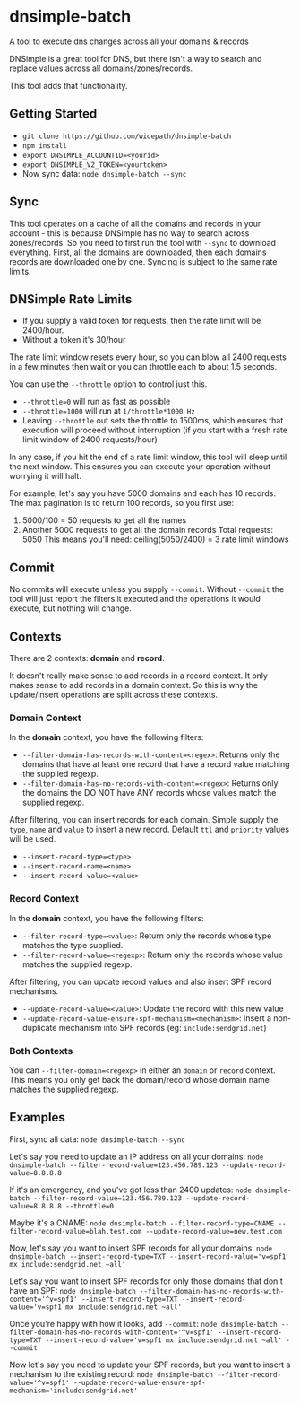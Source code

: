 # dnsimple-batch
A tool to execute dns changes across all your domains &amp; records

DNSimple is a great tool for DNS, but there isn't a way to search and replace values across all domains/zones/records.

This tool adds that functionality.

## Getting Started

* `git clone https://github.com/widepath/dnsimple-batch`
* `npm install`
* `export DNSIMPLE_ACCOUNTID=<yourid>`
* `export DNSIMPLE_V2_TOKEN=<yourtoken>`
* Now sync data: `node dnsimple-batch --sync`

## Sync

This tool operates on a cache of all the domains and records in your account - this is because DNSimple has no way to search across zones/records. So you need to first run the tool with `--sync` to download everything. First, all the domains are downloaded, then each domains records are downloaded one by one. Syncing is subject to the same rate limits.

## DNSimple Rate Limits

* If you supply a valid token for requests, then the rate limit will be 2400/hour.
* Without a token it's 30/hour

The rate limit window resets every hour, so you can blow all 2400 requests in a few minutes then wait or you can throttle each to about 1.5 seconds.

You can use the `--throttle` option to control just this.
* `--throttle=0` will run as fast as possible
* `--throttle=1000` will run at `1/throttle*1000 Hz`
* Leaving `--throttle` out sets the throttle to 1500ms, which ensures that execution will proceed without interruption (if you start with a fresh rate limit window of 2400 requests/hour)

In any case, if you hit the end of a rate limit window, this tool will sleep until the next window. This ensures you can execute your operation without worrying it will halt.

For example, let's say you have 5000 domains and each has 10 records. The max pagination is to return 100 records, so you first use:
1. 5000/100 = 50 requests to get all the names
2. Another 5000 requests to get all the domain records
Total requests: 5050
This means you'll need: ceiling(5050/2400) = 3 rate limit windows

## Commit

No commits will execute unless you supply `--commit`. Without `--commit` the tool will just report the filters it executed and the operations it would execute, but nothing will change.

## Contexts

There are 2 contexts: **domain** and **record**.

It doesn't really make sense to add records in a record context. It only makes sense to add records in a domain context. So this is why the update/insert operations are split across these contexts.

### Domain Context

In the **domain** context, you have the following filters:
* `--filter-domain-has-records-with-content=<regex>`: Returns only the domains that have at least one record that have a record value matching the supplied regexp.
* `--filter-domain-has-no-records-with-content=<regex>`: Returns only the domains the DO NOT have ANY records whose values match the supplied regexp.

After filtering, you can insert records for each domain. Simple supply the `type`, `name` and `value` to insert a new record. Default `ttl` and `priority` values will be used.
* `--insert-record-type=<type>`
* `--insert-record-name=<name>`
* `--insert-record-value=<value>`

### Record Context

In the **domain** context, you have the following filters:
* `--filter-record-type=<value>`: Return only the records whose type matches the type supplied.
* `--filter-record-value=<regexp>`: Return only the records whose value matches the supplied regexp.

After filtering, you can update record values and also insert SPF record mechanisms.
* `--update-record-value=<value>`: Update the record with this new value
* `--update-record-value-ensure-spf-mechanism=<mechanism>`: Insert a non-duplicate mechanism into SPF records (eg: `include:sendgrid.net`)

### Both Contexts

You can `--filter-domain=<regexp>` in either an `domain` or `record` context. This means you only get back the domain/record whose domain name matches the supplied regexp.

## Examples

First, sync all data: `node dnsimple-batch --sync`

Let's say you need to update an IP address on all your domains: `node dnsimple-batch --filter-record-value=123.456.789.123 --update-record-value=8.8.8.8`

If it's an emergency, and you've got less than 2400 updates:
`node dnsimple-batch --filter-record-value=123.456.789.123 --update-record-value=8.8.8.8 --throttle=0`

Maybe it's a CNAME: `node dnsimple-batch --filter-record-type=CNAME --filter-record-value=blah.test.com --update-record-value=new.test.com`

Now, let's say you want to insert SPF records for all your domains:
`node dnsimple-batch --insert-record-type=TXT --insert-record-value='v=spf1 mx include:sendgrid.net ~all'`

Let's say you want to insert SPF records for only those domains that don't have an SPF:
`node dnsimple-batch --filter-domain-has-no-records-with-content='^v=spf1' --insert-record-type=TXT --insert-record-value='v=spf1 mx include:sendgrid.net ~all'`

Once you're happy with how it looks, add `--commit`:
`node dnsimple-batch --filter-domain-has-no-records-with-content='^v=spf1' --insert-record-type=TXT --insert-record-value='v=spf1 mx include:sendgrid.net ~all' --commit`

Now let's say you need to update your SPF records, but you want to insert a mechanism to the existing record:
`node dnsimple-batch --filter-record-value='^v=spf1' --update-record-value-ensure-spf-mechanism='include:sendgrid.net'`

